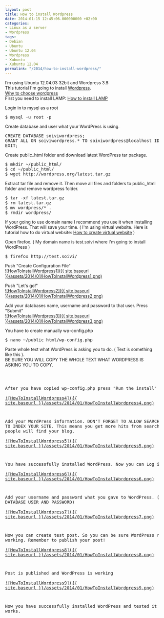```yaml
---
layout: post
title: How to install Wordpress
date: 2014-01-15 12:45:06.000000000 +02:00
categories:
- Linux as a server
- Wordpress
tags:
- Debian
- Ubuntu
- Ubuntu 12.04
- Wordpress
- Xubuntu
- Xubuntu 12.04
permalink: "/2014/how-to-install-wordpress/"
---
```

I’m using Ubuntu 12.04.03 32bit and Wordpress 3.8  
This tutorial I'm going to install [Wordpress](http://en.wikipedia.org/wiki/WordPress).  
[Why to choose wordpress](http://www.lennu.net/best-blogging-platform-is-wordpress/)  
First you need to install LAMP: [How to install LAMP](http://soivi.net/2014/how-to-install-lamp/)

Login in to mysql as a root

<pre>$ mysql -u root -p
</pre>

Create database and user what your WordPress is using.

<pre>CREATE DATABASE soiviwordpress;
GRANT ALL ON soiviwordpress.* TO soiviwordpress@localhost IDENTIFIED BY "SECRETPASSWORD";
EXIT;
</pre>

Create public_html folder and download latest WordPress tar package.

<pre>$ mkdir ~/public_html/
$ cd ~/public_html/
$ wget http://wordpress.org/latest.tar.gz
</pre>

Extract tar file and remove it. Then move all files and folders to public_html folder and remove wordpress folder.

<pre>$ tar -xf latest.tar.gz
$ rm latest.tar.gz
$ mv wordpress/* .
$ rmdir wordpress/
</pre>

If your going to use domain name I recommend you use it when installing WordPress. That will save your time. ( I'm using virtual website. Here is tutorial how to do virtual website: [How to create virtual website](http://soivi.net/2014/how-to-create-virtual-website/) )

Open firefox. ( My domain name is test.soivi where I'm going to install WordPress )

<pre>$ firefox http://test.soivi/
</pre>

Push "Create Configuration File"  
[![HowToInstallWordpress1]({{ site.baseurl }}/assets/2014/01/HowToInstallWordpress1.png)](http://soivi.net/wp-content/uploads/2014/01/HowToInstallWordpress1.png)

Push "Let's go!"  
[![HowToInstallWordpress2]({{ site.baseurl }}/assets/2014/01/HowToInstallWordpress2.png)](http://soivi.net/wp-content/uploads/2014/01/HowToInstallWordpress2.png)

Add your databases name, username and password to that user. Press "Submit"  
[![HowToInstallWordpress3]({{ site.baseurl }}/assets/2014/01/HowToInstallWordpress3.png)](http://soivi.net/wp-content/uploads/2014/01/HowToInstallWordpress3.png)

You have to create manually wp-config.php

<pre>$ nano ~/public_html/wp-config.php
</pre>

Paste whole text what WordPress is asking you to do. ( Text is something like this ).  
BE SURE YOU WILL COPY THE WHOLE TEXT WHAT WORDPRESS IS ASKING YOU TO COPY.

<pre><?php
/**
 * The base configurations of the WordPress.
 *
 * This file has the following configurations: MySQL settings, Table Prefix,
...
...
...
  /** Sets up WordPress vars and included files. */
  require_once(ABSPATH . 'wp-settings.php');
</pre>

After you have copied wp-config.php press "Run the install"  
[![HowToInstallWordpress4]({{ site.baseurl }}/assets/2014/01/HowToInstallWordpress4.png)](http://soivi.net/wp-content/uploads/2014/01/HowToInstallWordpress4.png)

Add your WordPress information. DON'T FORGET TO ALLOW SEARCH ENGINES TO INDEX YOUR SITE. This means you get more hits from search engines and people will find your blog.  
[![HowToInstallWordpress5]({{ site.baseurl }}/assets/2014/01/HowToInstallWordpress5.png)](http://soivi.net/wp-content/uploads/2014/01/HowToInstallWordpress5.png)

You have successfully installed WordPress. Now you can Log in  
[![HowToInstallWordpress6]({{ site.baseurl }}/assets/2014/01/HowToInstallWordpress6.png)](http://soivi.net/wp-content/uploads/2014/01/HowToInstallWordpress6.png)

Add your username and password what you gave to WordPress. (NOT THE DATABASE USER AND PASSWORD)  
[![HowToInstallWordpress7]({{ site.baseurl }}/assets/2014/01/HowToInstallWordpress7.png)](http://soivi.net/wp-content/uploads/2014/01/HowToInstallWordpress7.png)

Now you can create test post. So you can be sure WordPress really working. Remember to publish your post!  
[![HowToInstallWordpress8]({{ site.baseurl }}/assets/2014/01/HowToInstallWordpress8.png)](http://soivi.net/wp-content/uploads/2014/01/HowToInstallWordpress8.png)

Post is published and WordPress is working  
[![HowToInstallWordpress9]({{ site.baseurl }}/assets/2014/01/HowToInstallWordpress9.png)](http://soivi.net/wp-content/uploads/2014/01/HowToInstallWordpress9.png)

Now you have successfully installed WordPress and tested it really works.